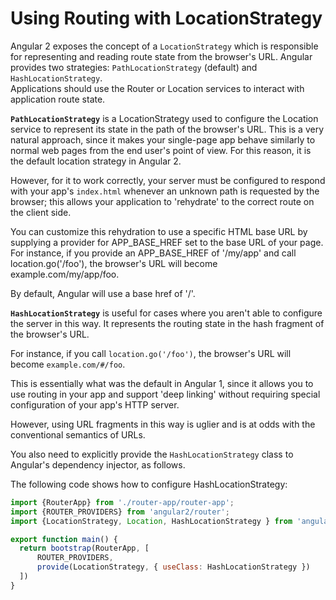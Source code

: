 # Using Routing with LocationStrategy #

Angular 2 exposes the concept of a `LocationStrategy` which is responsible for
representing and reading route state from the browser's URL. Angular provides
two strategies: `PathLocationStrategy` (default) and `HashLocationStrategy`.  
Applications should use the Router or Location services to interact with
application route state.

**`PathLocationStrategy`** is a LocationStrategy used to configure the Location
service to represent its state in the path of the browser's URL. This is a very
natural approach, since it makes your single-page app behave
similarly to normal web pages from the end user's point of view. For this reason,
it is the default location strategy in Angular 2.

However, for it to work correctly, your server must be configured to respond
with your app's `index.html` whenever an unknown path is requested by the browser;
this allows your application to 'rehydrate' to the correct route on the client side.

You can customize this rehydration to use a specific HTML base URL by supplying
a provider for APP_BASE_HREF set to the base URL of your page. For instance,
if you provide an APP_BASE_HREF of '/my/app' and call location.go('/foo'), the
browser's URL will become example.com/my/app/foo.

By default, Angular will use a base href of '/'.

**`HashLocationStrategy`** is useful for cases where you aren't able to configure
the server in this way. It represents the routing state in the hash fragment of
the browser's URL.

For instance, if you call `location.go('/foo')`, the browser's URL will become `example.com/#/foo`.

This is essentially what was the default in Angular 1, since it allows you to
use routing in your app and support 'deep linking' without requiring special
configuration of your app's HTTP server.

However, using URL fragments in this way is uglier and is at odds with the
conventional semantics of URLs.

You also need to explicitly provide the `HashLocationStrategy` class to Angular's
dependency injector, as follows.

The following code shows how to configure HashLocationStrategy:

```javascript
import {RouterApp} from './router-app/router-app';
import {ROUTER_PROVIDERS} from 'angular2/router';
import {LocationStrategy, Location, HashLocationStrategy } from 'angular2/router';

export function main() {
  return bootstrap(RouterApp, [
      ROUTER_PROVIDERS,
      provide(LocationStrategy, { useClass: HashLocationStrategy })
  ])
}
```
